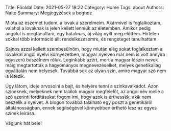 Title: Főoldal
Date: 2021-05-27 19:22
Category: Home
Tags: about
Authors: Naito
Summary: Megjegyzések a boghoz

Mióta az eszemet tudom, a lovak a szerelmeim. Akármivel is foglalkoztam, valahol a lovaknak is jelen kellett lenniük az életemben. Amikor pedig angolul is megtanultam, egy hatalmas, új világ nyílt meg előttem. Hirtelen sokkal több információ állt rendelkezésemre, és rengeteget tanulhattam.

Sajnos azzal kellett szembesülnöm, hogy miután elég sokat foglalkoztam a lovakkal angol nyelvi környezetben, magyar nyelven már nem is volt annyira egyszerű beszélnem róluk. Leginkább azért, mert a magyar lószín nevek máig megtartották a hagyományos megnevezéseiket, melyek genetikailag egyáltalán nem helyesek. Továbbá sok az olyan szín, amire magyar szó nem is létezik.

Úgy látom, ideje orvosolni a bajt, és helyére tenni a színkavalkádot. Azon színeknek, melyeknek nem találok magyar megfelelőt, az angol név mellé a szó szerinti fordításukat fogom írni, hogy azok is érthessék, akik nem beszélik a nyelvet. A blogon továbbá található egy poszt a genetikáról általánosságban, ennek segítségével könnyebben érthető lesz az egyes színek leírása.

Vágjunk hát bele!
